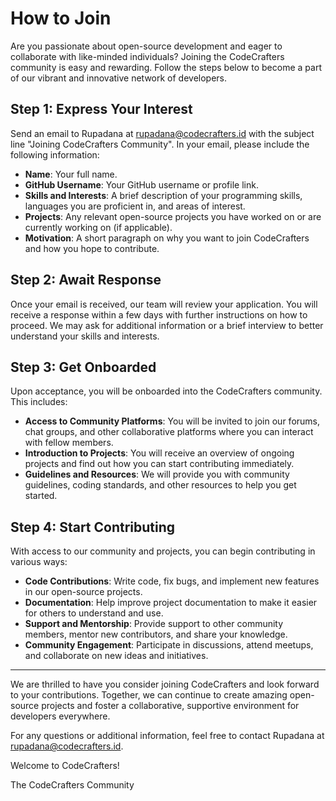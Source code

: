 # How to Join

Are you passionate about open-source development and eager to collaborate with like-minded individuals? Joining the CodeCrafters community is easy and rewarding. Follow the steps below to become a part of our vibrant and innovative network of developers.

## **Step 1: Express Your Interest**

Send an email to Rupadana at [rupadana@codecrafters.id](mailto:rupadana@codecrafters.id) with the subject line "Joining CodeCrafters Community". In your email, please include the following information:

* **Name**: Your full name.
* **GitHub Username**: Your GitHub username or profile link.
* **Skills and Interests**: A brief description of your programming skills, languages you are proficient in, and areas of interest.
* **Projects**: Any relevant open-source projects you have worked on or are currently working on (if applicable).
* **Motivation**: A short paragraph on why you want to join CodeCrafters and how you hope to contribute.

## **Step 2: Await Response**

Once your email is received, our team will review your application. You will receive a response within a few days with further instructions on how to proceed. We may ask for additional information or a brief interview to better understand your skills and interests.

## **Step 3: Get Onboarded**

Upon acceptance, you will be onboarded into the CodeCrafters community. This includes:

* **Access to Community Platforms**: You will be invited to join our forums, chat groups, and other collaborative platforms where you can interact with fellow members.
* **Introduction to Projects**: You will receive an overview of ongoing projects and find out how you can start contributing immediately.
* **Guidelines and Resources**: We will provide you with community guidelines, coding standards, and other resources to help you get started.

## **Step 4: Start Contributing**

With access to our community and projects, you can begin contributing in various ways:

* **Code Contributions**: Write code, fix bugs, and implement new features in our open-source projects.
* **Documentation**: Help improve project documentation to make it easier for others to understand and use.
* **Support and Mentorship**: Provide support to other community members, mentor new contributors, and share your knowledge.
* **Community Engagement**: Participate in discussions, attend meetups, and collaborate on new ideas and initiatives.

***

We are thrilled to have you consider joining CodeCrafters and look forward to your contributions. Together, we can continue to create amazing open-source projects and foster a collaborative, supportive environment for developers everywhere.

For any questions or additional information, feel free to contact Rupadana at [rupadana@codecrafters.id](mailto:rupadana@codecrafters.id).

Welcome to CodeCrafters!

The CodeCrafters Community
